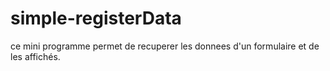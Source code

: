 # simple-registerData
ce mini programme permet de recuperer les donnees d'un formulaire et de les affichés.
